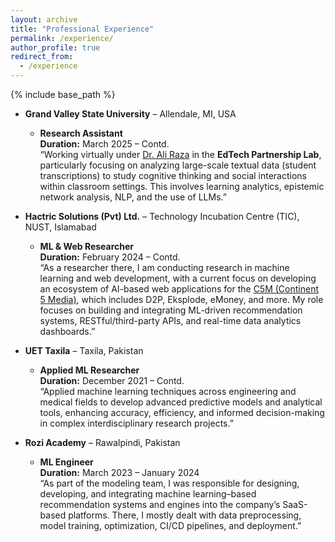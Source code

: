 ```yaml
---
layout: archive
title: "Professional Experience"
permalink: /experience/
author_profile: true
redirect_from:
  - /experience
---
```


{% include base_path %}


* **Grand Valley State University** – Allendale, MI, USA  
  * **Research Assistant**  
  **Duration:** March 2025 – Contd.  
    “Working virtually under [Dr. Ali Raza](https://aliraza.org/) in the **EdTech Partnership Lab**, particularly focusing on analyzing large-scale textual data (student transcriptions) to study cognitive thinking and social interactions within classroom settings. This involves learning analytics, epistemic network analysis, NLP, and the use of LLMs.”

* **Hactric Solutions (Pvt) Ltd.** – Technology Incubation Centre (TIC), NUST, Islamabad  
  * **ML & Web Researcher**  
  **Duration:** February 2024 – Contd.  
    “As a researcher there, I am conducting research in machine learning and web development, with a current focus on developing an ecosystem of AI-based web applications for the [C5M (Continent 5 Media)](http://c5m.world.s3-website-us-east-1.amazonaws.com/), which includes D2P, Eksplode, eMoney, and more. My role focuses on building and integrating ML-driven recommendation systems, RESTful/third-party APIs, and real-time data analytics dashboards.”

* **UET Taxila** – Taxila, Pakistan  
  * **Applied ML Researcher**  
  **Duration:** December 2021 – Contd.  
    “Applied machine learning techniques across engineering and medical fields to develop advanced predictive models and analytical tools, enhancing accuracy, efficiency, and informed decision-making in complex interdisciplinary research projects.”

* **Rozi Academy** – Rawalpindi, Pakistan  
  * **ML Engineer**  
  **Duration:** March 2023 – January 2024  
    “As part of the modeling team, I was responsible for designing, developing, and integrating machine learning–based recommendation systems and engines into the company’s SaaS-based platforms. There, I mostly dealt with data preprocessing, model training, optimization, CI/CD pipelines, and deployment.”
